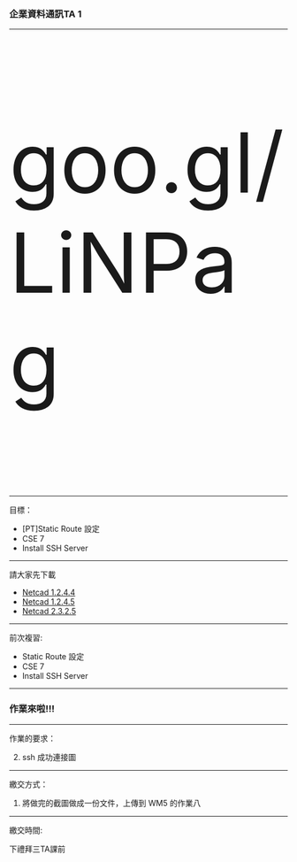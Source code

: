 ### 企業資料通訊TA 1

---

<p style="font-size:150px;"> goo.gl/LiNPag </p>

---

目標：

* [PT]Static Route 設定
* CSE 7
* Install SSH Server

---

請大家先下載 
* [Netcad 1.2.4.4](https://1387926.netacad.com/courses/639250/pages/launch-chapter-1) 
* [Netcad 1.2.4.5](https://1387926.netacad.com/courses/639250/pages/launch-chapter-1) 
* [Netcad 2.3.2.5](https://1387926.netacad.com/courses/639250/pages/launch-chapter-2)

---

前次複習:
* Static Route 設定
* CSE 7
* Install SSH Server

---

### 作業來啦!!!

---

作業的要求：  

2. ssh 成功連接圖

---

繳交方式：

1. 將做完的截圖做成一份文件，上傳到 WM5 的作業八

---

繳交時間:

下禮拜三TA課前
